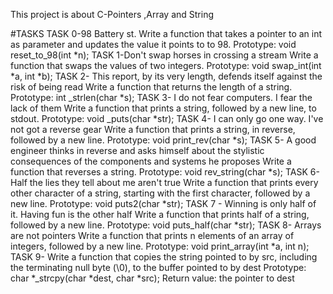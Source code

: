 This project is about 	C-Pointers ,Array and String

#TASKS
TASK 0-98 Battery st.
Write a function that takes a pointer to an int as parameter and updates the value it points to to 98.
Prototype: void reset_to_98(int *n);
TASK 1-Don't swap horses in crossing a stream
Write a function that swaps the values of two integers.
Prototype: void swap_int(int *a, int *b);
TASK 2- This report, by its very length, defends itself against the risk of being read
Write a function that returns the length of a string.
Prototype: int _strlen(char *s);
TASK 3- I do not fear computers. I fear the lack of them
Write a function that prints a string, followed by a new line, to stdout.
Prototype: void _puts(char *str);
TASK 4- I can only go one way. I've not got a reverse gear
Write a function that prints a string, in reverse, followed by a new line.
Prototype: void print_rev(char *s);
TASK 5- A good engineer thinks in reverse and asks himself about the stylistic consequences of the components and systems he proposes
Write a function that reverses a string.
Prototype: void rev_string(char *s);
TASK 6-  Half the lies they tell about me aren't true
Write a function that prints every other character of a string, starting with the first character, followed by a new line.
Prototype: void puts2(char *str);
TASK 7 - Winning is only half of it. Having fun is the other half
Write a function that prints half of a string, followed by a new line.
Prototype: void puts_half(char *str);
TASK 8- Arrays are not pointers
Write a function that prints n elements of an array of integers, followed by a new line.
Prototype: void print_array(int *a, int n);
TASK 9- Write a function that copies the string pointed to by src, including the terminating null byte (\0), to the buffer pointed to by dest
Prototype: char *_strcpy(char *dest, char *src);
Return value: the pointer to dest
